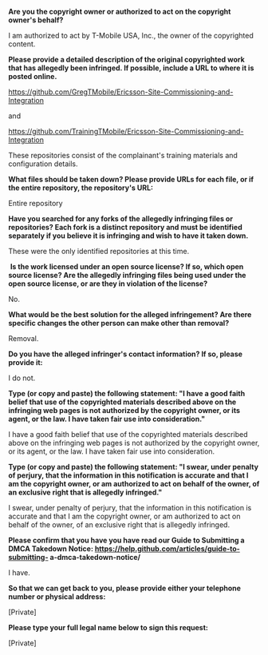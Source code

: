 **Are you the copyright owner or authorized to act on the copyright owner's
behalf?**

I am authorized to act by T-Mobile USA, Inc., the owner of the copyrighted
content.

**Please provide a detailed description of the original copyrighted work
that has allegedly been infringed. If possible, include a URL to where it
is posted online.**

https://github.com/GregTMobile/Ericsson-Site-Commissioning-and-Integration

and

https://github.com/TrainingTMobile/Ericsson-Site-Commissioning-and-Integration

These repositories consist of the complainant's training materials and
configuration details.

**What files should be taken down? Please provide URLs for each file, or if
the entire repository, the repository's URL:**

Entire repository

**Have you searched for any forks of the allegedly infringing files or
repositories? Each fork is a distinct repository and must be identified
separately if you believe it is infringing and wish to have it taken down.**

These were the only identified repositories at this time.

​
**Is the work licensed under an open source license? If so, which open
source license? Are the allegedly infringing files being used under the
open source license, or are they in violation of the license?**

No.

**What would be the best solution for the alleged infringement? Are there
specific changes the other person can make other than removal?**

Removal.

**Do you have the alleged infringer's contact information? If so, please
provide it:**

I do not.

**Type (or copy and paste) the following statement: "I have a good faith
belief that use of the copyrighted materials described above on the
infringing web pages is not authorized by the copyright owner, or its
agent, or the law. I have taken fair use into consideration."**

I have a good faith belief that use of the copyrighted materials described
above on the infringing web pages is not authorized by the copyright owner,
or its agent, or the law. I have taken fair use into consideration.

**Type (or copy and paste) the following statement: "I swear, under penalty
of perjury, that the information in this notification is accurate and that
I am the copyright owner, or am authorized to act on behalf of the owner,
of an exclusive right that is allegedly infringed."**

I swear, under penalty of perjury, that the information in this
notification is accurate and that I am the copyright owner, or am
authorized to act on behalf of the owner, of an exclusive right that is
allegedly infringed.

**Please confirm that you have you have read our Guide to Submitting a DMCA
Takedown Notice: https://help.github.com/articles/guide-to-submitting-
a-dmca-takedown-notice/**

I have.

**So that we can get back to you, please provide either your telephone
number or physical address:**

[Private]

**Please type your full legal name below to sign this request:**

[Private]
